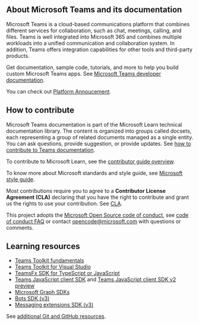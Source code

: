 ## About Microsoft Teams and its documentation

Microsoft Teams is a cloud-based communications platform that combines different services for collaboration, such as chat, meetings, calling, and files. Teams is well integrated into Microsoft 365 and combines multiple workloads into a unified communication and collaboration system. In addition, Teams offers integration capabilities for other tools and third-party products.

Get documentation, sample code, tutorials, and more to help you build custom Microsoft Teams apps. See [Microsoft Teams developer documentation](https://learn.microsoft.com/microsoftteams/platform/mstdd-landing/).

You can check out [Platform Annoucement](https://github.com/MicrosoftDocs/msteams-docs/discussions/categories/announcements).

## How to contribute

Microsoft Teams documentation is part of the Microsoft Learn technical documentation library. The content is organized into groups called docsets, each representing a group of related documents managed as a single entity. You can ask questions, provide suggestion, or provide updates. See [how to contribute to Teams documentation](https://learn.microsoft.com/microsoftteams/platform/resources/teams-contributor-reference/).

To contribute to Microsoft Learn, see the [contributor guide overview](https://learn.microsoft.com/contribute/).

To know more about Microsoft standards and style guide, see [Microsoft style guide](https://learn.microsoft.com/style-guide/welcome/).

Most contributions require you to agree to a **Contributor License Agreement (CLA)** declaring that you have the right to contribute and grant us the rights to use your contribution. See [CLA](https://cla.microsoft.com/).

This project adopts the [Microsoft Open Source code of conduct](https://opensource.microsoft.com/codeofconduct/), see [code of conduct FAQ](https://opensource.microsoft.com/codeofconduct/faq/) or contact [opencode@microsoft.com](mailto:opencode@microsoft.com) with questions or comments.

## Learning resources

* [Teams Toolkit fundamentals](https://learn.microsoft.com/microsoftteams/platform/toolkit/teams-toolkit-fundamentals/)
* [Teams Toolkit for Visual Studio](https://learn.microsoft.com/microsoftteams/platform/toolkit/visual-studio-overview/)
* [TeamsFx SDK for TypeScript or JavaScript](https://learn.microsoft.com/microsoftteams/platform/toolkit/teamsfx-sdk/)
* [Teams JavaScript client SDK](https://learn.microsoft.com/microsoftteams/platform/tabs/how-to/using-teams-client-sdk/) and [Teams JavaScript client SDK v2 preview](https://learn.microsoft.com/microsoftteams/platform/m365-apps/using-teams-client-sdk-preview?tabs=manifest-teams-toolkit%2Cjavascript/)
* [Microsoft Graph SDKs](https://learn.microsoft.com/graph/sdks/sdks-overview/)
* [Bots SDK (v3)](https://learn.microsoft.com/microsoftteams/platform/resources/bot-v3/bots-overview/)
* [Messaging extensions SDK (v3)](https://learn.microsoft.com/microsoftteams/platform/resources/messaging-extension-v3/messaging-extensions-overview/)

See [additional Git and GitHub resources](https://learn.microsoft.com/contribute/additional-resources).

